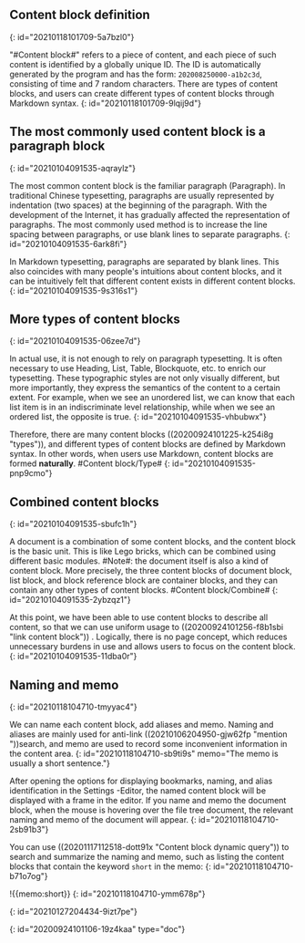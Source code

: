 ## Content block definition
{: id="20210118101709-5a7bzl0"}

"#Content block#" refers to a piece of content, and each piece of such content is identified by a globally unique ID. The ID is automatically generated by the program and has the form: `202008250000-a1b2c3d`, consisting of time and 7 random characters. There are types of content blocks, and users can create different types of content blocks through Markdown syntax.
{: id="20210118101709-9lqij9d"}

## The most commonly used content block is a paragraph block
{: id="20210104091535-aqraylz"}

The most common content block is the familiar paragraph (Paragraph). In traditional Chinese typesetting, paragraphs are usually represented by indentation (two spaces) at the beginning of the paragraph. With the development of the Internet, it has gradually affected the representation of paragraphs. The most commonly used method is to increase the line spacing between paragraphs, or use blank lines to separate paragraphs.
{: id="20210104091535-6ark8fi"}

In Markdown typesetting, paragraphs are separated by blank lines. This also coincides with many people's intuitions about content blocks, and it can be intuitively felt that different content exists in different content blocks.
{: id="20210104091535-9s316s1"}

## More types of content blocks
{: id="20210104091535-06zee7d"}

In actual use, it is not enough to rely on paragraph typesetting. It is often necessary to use Heading, List, Table, Blockquote, etc. to enrich our typesetting. These typographic styles are not only visually different, but more importantly, they express the semantics of the content to a certain extent. For example, when we see an unordered list, we can know that each list item is in an indiscriminate level relationship, while when we see an ordered list, the opposite is true.
{: id="20210104091535-vhbubwx"}

Therefore, there are many content blocks ((20200924101225-k254i8g "types")), and different types of content blocks are defined by Markdown syntax. In other words, when users use Markdown, content blocks are formed **naturally**. #Content block/Type#
{: id="20210104091535-pnp9cmo"}

## Combined content blocks
{: id="20210104091535-sbufc1h"}

A document is a combination of some content blocks, and the content block is the basic unit. This is like Lego bricks, which can be combined using different basic modules. #Note#: the document itself is also a kind of content block. More precisely, the three content blocks of document block, list block, and block reference block are container blocks, and they can contain any other types of content blocks. #Content block/Combine#
{: id="20210104091535-2ybzqz1"}

At this point, we have been able to use content blocks to describe all content, so that we can use uniform usage to ((20200924101256-f8b1sbi "link content block")) . Logically, there is no page concept, which reduces unnecessary burdens in use and allows users to focus on the content block.
{: id="20210104091535-11dba0r"}

## Naming and memo
{: id="20210118104710-tmyyac4"}

We can name each content block, add aliases and memo. Naming and aliases are mainly used for anti-link ((20210106204950-gjw62fp "mention "))search, and memo are used to record some inconvenient information in the content area.
{: id="20210118104710-sb9ti9s" memo="The memo is usually a short sentence."}

After opening the options for displaying bookmarks, naming, and alias identification in the Settings -Editor, the named content block will be displayed with a frame in the editor. If you name and memo the document block, when the mouse is hovering over the file tree document, the relevant naming and memo of the document will appear.
{: id="20210118104710-2sb91b3"}

You can use ((20201117112518-dott91x "Content block dynamic query"))  to search and summarize the naming and memo, such as listing the content blocks that contain the keyword `short` in the memo:
{: id="20210118104710-b71o7og"}

!{{memo:short}}
{: id="20210118104710-ymm678p"}

{: id="20210127204434-9izt7pe"}


{: id="20200924101106-19z4kaa" type="doc"}
